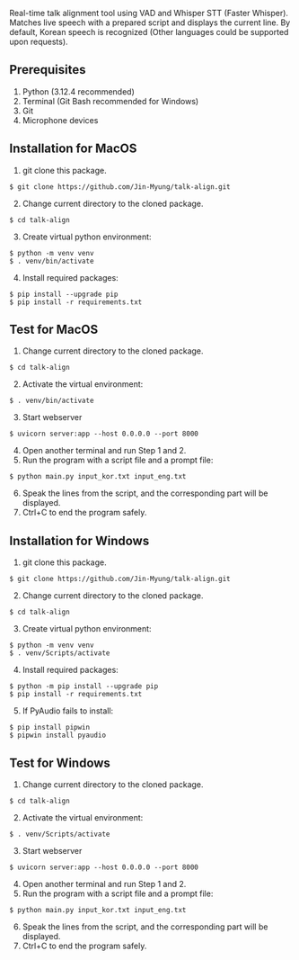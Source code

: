 Real-time talk alignment tool using VAD and Whisper STT (Faster Whisper). Matches live speech with a prepared script and displays the current line. By default, Korean speech is recognized (Other languages could be supported upon requests).

## Prerequisites

1. Python (3.12.4 recommended)
2. Terminal (Git Bash recommended for Windows)
3. Git
4. Microphone devices

## Installation for MacOS

1. git clone this package.
```
$ git clone https://github.com/Jin-Myung/talk-align.git
```

2. Change current directory to the cloned package.
```
$ cd talk-align
```

3. Create virtual python environment:
```
$ python -m venv venv
$ . venv/bin/activate
```

4. Install required packages:
```
$ pip install --upgrade pip
$ pip install -r requirements.txt
```

## Test for MacOS

1. Change current directory to the cloned package.
```
$ cd talk-align
```

2. Activate the virtual environment:
```
$ . venv/bin/activate
```

3. Start webserver
```
$ uvicorn server:app --host 0.0.0.0 --port 8000
```

4. Open another terminal and run Step 1 and 2.
5. Run the program with a script file and a prompt file:
```
$ python main.py input_kor.txt input_eng.txt
```

6. Speak the lines from the script, and the corresponding part will be displayed.
7. Ctrl+C to end the program safely.

## Installation for Windows

1. git clone this package.
```
$ git clone https://github.com/Jin-Myung/talk-align.git
```

2. Change current directory to the cloned package.
```
$ cd talk-align
```

3. Create virtual python environment:
```
$ python -m venv venv
$ . venv/Scripts/activate
```

4. Install required packages:
```
$ python -m pip install --upgrade pip
$ pip install -r requirements.txt
```

5. If PyAudio fails to install:
```
$ pip install pipwin
$ pipwin install pyaudio
```

## Test for Windows

1. Change current directory to the cloned package.
```
$ cd talk-align
```

2. Activate the virtual environment:
```
$ . venv/Scripts/activate
```

3. Start webserver
```
$ uvicorn server:app --host 0.0.0.0 --port 8000
```

4. Open another terminal and run Step 1 and 2.
5. Run the program with a script file and a prompt file:
```
$ python main.py input_kor.txt input_eng.txt
```

6. Speak the lines from the script, and the corresponding part will be displayed.
7. Ctrl+C to end the program safely.
